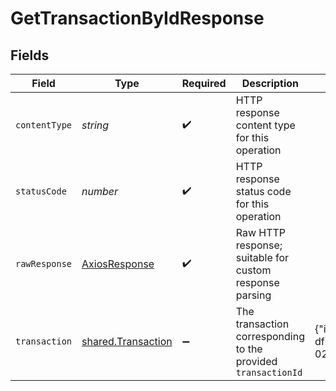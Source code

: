 # GetTransactionByIdResponse


## Fields

| Field                                                                                                                                                                                                                                                                                                                                                                | Type                                                                                                                                                                                                                                                                                                                                                                 | Required                                                                                                                                                                                                                                                                                                                                                             | Description                                                                                                                                                                                                                                                                                                                                                          | Example                                                                                                                                                                                                                                                                                                                                                              |
| -------------------------------------------------------------------------------------------------------------------------------------------------------------------------------------------------------------------------------------------------------------------------------------------------------------------------------------------------------------------- | -------------------------------------------------------------------------------------------------------------------------------------------------------------------------------------------------------------------------------------------------------------------------------------------------------------------------------------------------------------------- | -------------------------------------------------------------------------------------------------------------------------------------------------------------------------------------------------------------------------------------------------------------------------------------------------------------------------------------------------------------------- | -------------------------------------------------------------------------------------------------------------------------------------------------------------------------------------------------------------------------------------------------------------------------------------------------------------------------------------------------------------------- | -------------------------------------------------------------------------------------------------------------------------------------------------------------------------------------------------------------------------------------------------------------------------------------------------------------------------------------------------------------------- |
| `contentType`                                                                                                                                                                                                                                                                                                                                                        | *string*                                                                                                                                                                                                                                                                                                                                                             | :heavy_check_mark:                                                                                                                                                                                                                                                                                                                                                   | HTTP response content type for this operation                                                                                                                                                                                                                                                                                                                        |                                                                                                                                                                                                                                                                                                                                                                      |
| `statusCode`                                                                                                                                                                                                                                                                                                                                                         | *number*                                                                                                                                                                                                                                                                                                                                                             | :heavy_check_mark:                                                                                                                                                                                                                                                                                                                                                   | HTTP response status code for this operation                                                                                                                                                                                                                                                                                                                         |                                                                                                                                                                                                                                                                                                                                                                      |
| `rawResponse`                                                                                                                                                                                                                                                                                                                                                        | [AxiosResponse](https://axios-http.com/docs/res_schema)                                                                                                                                                                                                                                                                                                              | :heavy_check_mark:                                                                                                                                                                                                                                                                                                                                                   | Raw HTTP response; suitable for custom response parsing                                                                                                                                                                                                                                                                                                              |                                                                                                                                                                                                                                                                                                                                                                      |
| `transaction`                                                                                                                                                                                                                                                                                                                                                        | [shared.Transaction](../../../sdk/models/shared/transaction.md)                                                                                                                                                                                                                                                                                                      | :heavy_minus_sign:                                                                                                                                                                                                                                                                                                                                                   | The transaction corresponding to the provided `transactionId`                                                                                                                                                                                                                                                                                                        | {"id":"53f1e593-24d4-4110-8b2d-4e18d5461c33","connection_id":"71f133b0-7936-4c46-8905-df646095537a","platform_id":"2522","order_id":"899ab","type":"sale","payment_gateway":"card_payment","payment_method":"card","status":"success","total_amount":1000,"iso_currency_code":"EUR","created_at":"2023-02-09T00:00:00.000Z","updated_at":"2023-02-09T00:00:00.000Z"} |